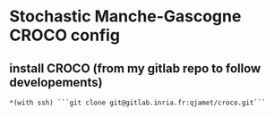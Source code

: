 # Stochastic Manche-Gascogne CROCO config

## install CROCO (from my gitlab repo to follow developements)
	*(with ssh) ```git clone git@gitlab.inria.fr:qjamet/croco.git```
